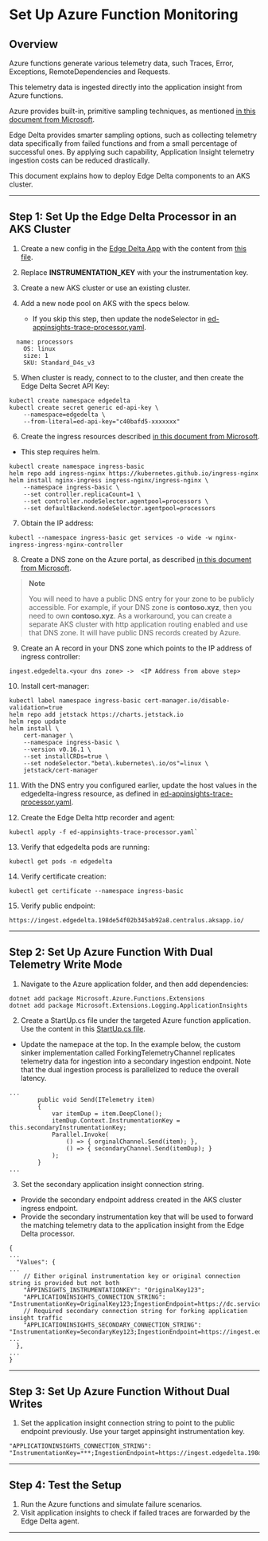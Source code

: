 # Set Up Azure Function Monitoring 

## Overview

Azure functions generate various telemetry data, such Traces, Error, Exceptions, RemoteDependencies and Requests. 

This telemetry data is ingested directly into the application insight from Azure functions. 

Azure provides built-in, primitive sampling techniques, as mentioned [in this document from Microsoft](https://docs.microsoft.com/en-us/azure/azure-monitor/app/sampling). 

Edge Delta provides smarter sampling options, such as collecting telemetry data specifically from failed functions and from a small percentage of successful ones. By applying such capability, Application Insight telemetry ingestion costs can be reduced drastically. 

This document explains how to deploy Edge Delta components to an AKS cluster.

***

## Step 1: Set Up the Edge Delta Processor in an AKS Cluster

1. Create a new config in the [Edge Delta App](https://app.edgedelta.com/) with the content from [this file](https://raw.githubusercontent.com/edgedelta/docs/master/docs/appendices/aks_appinsight_trace_processor_agent_config.yaml).

2. Replace **INSTRUMENTATION\_KEY** with your the instrumentation key.

3. Create a new AKS cluster or use an existing cluster.

4. Add a new node pool on AKS with the specs below. 

   * If you skip this step, then update the nodeSelector in [ed-appinsights-trace-processor.yaml](https://raw.githubusercontent.com/edgedelta/docs/master/docs/appendices/ed-appinsights-trace-processor.yaml).

```text
  name: processors
    OS: linux
    size: 1
    SKU: Standard_D4s_v3
```

5. When cluster is ready, connect to to the cluster, and then create the Edge Delta Secret API Key:

```text
kubectl create namespace edgedelta
kubectl create secret generic ed-api-key \
    --namespace=edgedelta \
    --from-literal=ed-api-key="c40bafd5-xxxxxxx"
```

6. Create the ingress resources described [in this document from Microsoft](https://docs.microsoft.com/en-us/azure/aks/ingress-tls). 

  * This step requires helm.

```text
kubectl create namespace ingress-basic
helm repo add ingress-nginx https://kubernetes.github.io/ingress-nginx
helm install nginx-ingress ingress-nginx/ingress-nginx \
    --namespace ingress-basic \
    --set controller.replicaCount=1 \
    --set controller.nodeSelector.agentpool=processors \
    --set defaultBackend.nodeSelector.agentpool=processors
```

7. Obtain the IP address:

```text
kubectl --namespace ingress-basic get services -o wide -w nginx-ingress-ingress-nginx-controller
```

8. Create a DNS zone on the Azure portal, as described [in this document from Microsoft](https://docs.microsoft.com/en-us/azure/dns/dns-getstarted-portal).

> **Note**
> 
>  You will need to have a public DNS entry for your zone to be publicly accessible. For example, if your DNS zone is **contoso.xyz**, then you need to own **contoso.xyz**. As a workaround, you can create a separate AKS cluster with http application routing enabled and use that DNS zone. It will have public DNS records created by Azure.

9. Create an A record in your DNS zone which points to the IP address of ingress controller:

```text
ingest.edgedelta.<your dns zone> ->  <IP Address from above step>
```

10. Install cert-manager:

```text
kubectl label namespace ingress-basic cert-manager.io/disable-validation=true
helm repo add jetstack https://charts.jetstack.io
helm repo update
helm install \
    cert-manager \
    --namespace ingress-basic \
    --version v0.16.1 \
    --set installCRDs=true \
    --set nodeSelector."beta\.kubernetes\.io/os"=linux \
    jetstack/cert-manager
```

11. With the DNS entry you configured earlier, update the host values in the edgedelta-ingress resource, as defined in [ed-appinsights-trace-processor.yaml](https://raw.githubusercontent.com/edgedelta/docs/master/docs/appendices/ed-appinsights-trace-processor.yaml).

12. Create the Edge Delta http recorder and agent: 

```text
kubectl apply -f ed-appinsights-trace-processor.yaml`
```

13. Verify that edgedelta pods are running:

```text
kubectl get pods -n edgedelta
```

14. Verify certificate creation:

```text
kubectl get certificate --namespace ingress-basic
```

15. Verify public endpoint:

```text
https://ingest.edgedelta.198de54f02b345ab92a8.centralus.aksapp.io/
```

***

## Step 2: Set Up Azure Function With Dual Telemetry Write Mode

1. Navigate to the Azure application folder, and then add dependencies:

```text
dotnet add package Microsoft.Azure.Functions.Extensions
dotnet add package Microsoft.Extensions.Logging.ApplicationInsights
```

2. Create a StartUp.cs file under the targeted Azure function application. Use the content in this [StartUp.cs file](https://raw.githubusercontent.com/edgedelta/docs/master/docs/appendices/azure_function_startup.cs). 

  * Update the namepace at the top. In the example below, the custom sinker implementation called ForkingTelemetryChannel replicates telemetry data for ingestion into a secondary ingestion endpoint. Note that the dual ingestion process is parallelized to reduce the overall latency.

```text
...
        public void Send(ITelemetry item)
        {
            var itemDup = item.DeepClone();
            itemDup.Context.InstrumentationKey = this.secondaryInstrumentationKey;
            Parallel.Invoke(
                () => { orginalChannel.Send(item); },
                () => { secondaryChannel.Send(itemDup); }
            );
        }
...
```

3. Set the secondary application insight connection string. 

  * Provide the secondary endpoint address created in the AKS cluster ingress endpoint. 
  * Provide the secondary instrumentation key that will be used to forward the matching telemetry data to the application insight from the Edge Delta processor.

```text
{
...
  "Values": {
...
    // Either original instrumentation key or original connection string is provided but not both
    "APPINSIGHTS_INSTRUMENTATIONKEY": "OriginalKey123";
    "APPLICATIONINSIGHTS_CONNECTION_STRING": "InstrumentationKey=OriginalKey123;IngestionEndpoint=https://dc.services.visualstudio.com",
    // Required secondary connection string for forking application insight traffic
    "APPLICATIONINSIGHTS_SECONDARY_CONNECTION_STRING": "InstrumentationKey=SecondaryKey123;IngestionEndpoint=https://ingest.edgedelta.198de54f02b345ab92a8.centralus.aksapp.io",
...
  },
...
}
```

***

## Step 3: Set Up Azure Function Without Dual Writes

1. Set the application insight connection string to point to the public endpoint previously. Use your target appinsight instrumentation key.

```text
"APPLICATIONINSIGHTS_CONNECTION_STRING": "InstrumentationKey=***;IngestionEndpoint=https://ingest.edgedelta.198de54f02b345ab92a8.centralus.aksapp.io",
```

***

## Step 4: Test the Setup

1. Run the Azure functions and simulate failure scenarios. 
2. Visit application insights to check if failed traces are forwarded by the Edge Delta agent.

***
